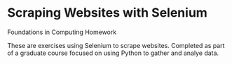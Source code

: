 # Scraping Websites with Selenium
Foundations in Computing Homework

These are exercises using Selenium to scrape websites. Completed as part of a graduate course focused on using Python to gather and analye data. 
